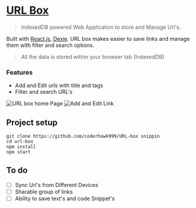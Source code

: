# [URL Box](https://url-box.netlify.app/) 

> IndexedDB powered Web Application to store and Manage Url's.

Built with [React.js](https://reactjs.org), [Dexie](https://dexie.org). URL box makes easier to save links and manage them with filter and search options.

> All the data is stored within your browser tab (IndexedDB)

### Features

- Add and Edit urls with title and tags 
- Filter and search URL's

![URL box home Page](https://user-images.githubusercontent.com/36099616/121929137-83fdcb80-cd5e-11eb-8b11-c7fc42b6b2e7.png)
![Add and Edit Link](https://user-images.githubusercontent.com/36099616/121929162-88c27f80-cd5e-11eb-8dae-50bf8e772142.png)

## Project setup
```
git clone https://github.com/coderhawk999/URL-box snippin
cd url-box
npm install
npm start
```
## To do

- [ ] Sync Url's from Different Devices
- [ ] Sharable group of links
- [ ] Ability to save text's and code Snippet's
